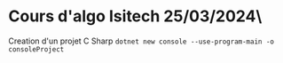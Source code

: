 # Cours d'algo Isitech 25/03/2024\


Creation d'un projet C Sharp
`dotnet new console --use-program-main -o consoleProject`

